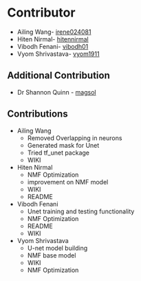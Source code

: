 # Contributor
* Ailing Wang- [irene024081](https://github.com/irene024081)
* Hiten Nirmal- [hitennirmal](https://github.com/hitennirmal)
* Vibodh Fenani- [vibodh01](https://github.com/vibodh01)
* Vyom Shrivastava- [vyom1911](https://github.com/vyom1911)

 ## Additional Contribution
 
 * Dr Shannon Quinn - [magsol](https://github.com/magsol)

## Contributions

* Ailing Wang
  * Removed Overlapping in neurons
  * Generated mask for Unet
  * Tried tf_unet package
  * WIKI
* Hiten Nirmal
  * NMF Optimization
  * improvement on NMF model
  * WIKI
  * README
* Vibodh Fenani
   * Unet training and testing functionality
   * NMF Optimization
   * README
   * WIKI
* Vyom Shrivastava
  * U-net model building 
  * NMF base model
  * WIKI
  * NMF Optimization
  
